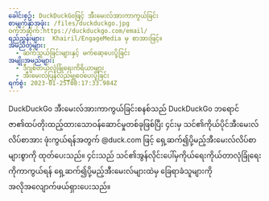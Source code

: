 ```yaml
---
ခေါင်းစဥ်: DuckDuckGoဖြင့် အီးမေးလ်အားကာကွယ်ခြင်း
စာမျက်နှာအဖုံး: /files/duckduckgo.jpg
ဝက်ဘ်ဆိုက်:https://duckduckgo.com/email/
ရည်ညွှန်းများ:  Khairil/EngageMedia မှ စာအားဖြင့်။
အမည်တွဲများ:
  - ဆက်သွယ်ခြင်းများနှင့် မက်ဆေ့ပေးပို့ခြင်း
အမျိုးအမည်များ:
  - ဒီဂျစ်တယ်လုံခြုံရေးကိရိယာများ
  - အီးမေးလ်ပြန်လည်မျှဝေပေးပို့ခြင်း
ရက်စွဲ: 2023-01-25T08:17:33.984Z
---
```

DuckDuckGo အီးမေးလ်အားကာကွယ်ခြင်းစနစ်သည် DuckDuckGo ဘရောင်ဇာ၏ထပ်တိုးထည့်ထားသောဝန်ဆောင်မှုတစ်ခုဖြစ်ပြီး ၄င်းမှ သင်၏ကိုယ်ပိုင်အီးမေးလ်လိပ်စာအား ဖုံးကွယ်ရန်အတွက် @duck.com ဖြင့် ရှေ့ဆက်၍ပို့မည့်အီးမေးလ်လိပ်စာများစွာကို ထုတ်ပေးသည်။ ၄င်းသည် သင်၏အွန်လိုင်းပေါ်မှကိုယ်ရေးကိုယ်တာလုံခြုံရေးကိုကာကွယ်ရန် ရှေ့ဆက်၍ပို့မည့်အီးမေးလ်များထဲမှ ခြေရာခံသူများကို အလိုအလျောက်ဖယ်ရှားပေးသည်။